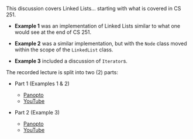 This discussion covers Linked Lists... starting with what is covered in CS 251.

  - **Example 1** was an implementation of Linked Lists similar to what one would
    see at the end of CS 251.

  - **Example 2** was a similar implementation, but with the `Node` class moved
    within the scope of the `LinkedList` class.

  - **Example 3** included a discussion of `Iterator`s.

The recorded lecture is split into two (2) parts:

  - Part 1 (Examples 1 & 2)
    - [Panopto](https://odu.hosted.panopto.com/Panopto/Pages/Viewer.aspx?id=868b7b0c-de23-4f6f-868a-b30201184266)
    - [YouTube](https://youtu.be/w0jSC5xi7vE)


  - Part 2 (Example 3)
    - [Panopto](https://odu.hosted.panopto.com/Panopto/Pages/Viewer.aspx?id=17845070-a534-41b8-a1d7-b30201185f02)
    - [YouTube](https://youtu.be/t0N6f0ke3AA)

